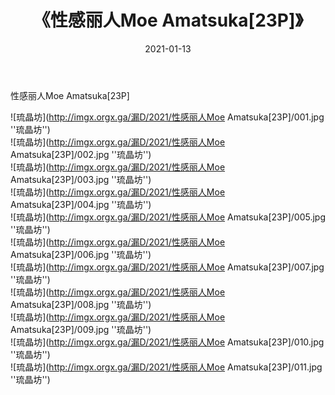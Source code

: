 ﻿---
layout: post
title:  《性感丽人Moe Amatsuka[23P]》
date:   2021-01-13
img: imgx.orgx.ga/漏D/2021/性感丽人Moe Amatsuka[23P]/000.jpg
categories: [美女, 性感, 泳衣]
---

性感丽人Moe Amatsuka[23P]

![琉晶坊](http://imgx.orgx.ga/漏D/2021/性感丽人Moe Amatsuka[23P]/001.jpg ''琉晶坊'') <br>
![琉晶坊](http://imgx.orgx.ga/漏D/2021/性感丽人Moe Amatsuka[23P]/002.jpg ''琉晶坊'') <br>
![琉晶坊](http://imgx.orgx.ga/漏D/2021/性感丽人Moe Amatsuka[23P]/003.jpg ''琉晶坊'') <br>
![琉晶坊](http://imgx.orgx.ga/漏D/2021/性感丽人Moe Amatsuka[23P]/004.jpg ''琉晶坊'') <br>
![琉晶坊](http://imgx.orgx.ga/漏D/2021/性感丽人Moe Amatsuka[23P]/005.jpg ''琉晶坊'') <br>
![琉晶坊](http://imgx.orgx.ga/漏D/2021/性感丽人Moe Amatsuka[23P]/006.jpg ''琉晶坊'') <br>
![琉晶坊](http://imgx.orgx.ga/漏D/2021/性感丽人Moe Amatsuka[23P]/007.jpg ''琉晶坊'') <br>
![琉晶坊](http://imgx.orgx.ga/漏D/2021/性感丽人Moe Amatsuka[23P]/008.jpg ''琉晶坊'') <br>
![琉晶坊](http://imgx.orgx.ga/漏D/2021/性感丽人Moe Amatsuka[23P]/009.jpg ''琉晶坊'') <br>
![琉晶坊](http://imgx.orgx.ga/漏D/2021/性感丽人Moe Amatsuka[23P]/010.jpg ''琉晶坊'') <br>
![琉晶坊](http://imgx.orgx.ga/漏D/2021/性感丽人Moe Amatsuka[23P]/011.jpg ''琉晶坊'') <br>